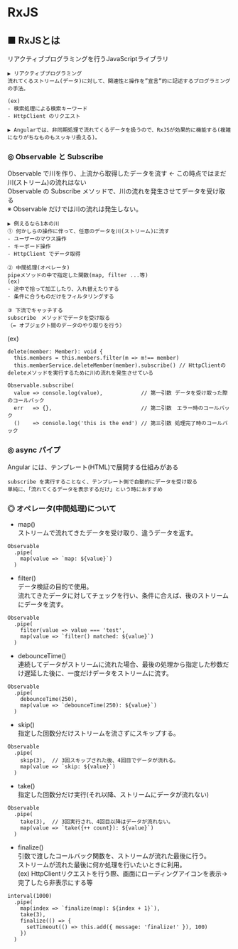 # RxJS

## ■ RxJSとは
リアクティブプログラミングを行うJavaScriptライブラリ

```
▶︎ リアクティブプログラミング
流れてくるストリーム(データ)に対して、関連性と操作を”宣言”的に記述するプログラミングの手法。

(ex)
- 検索処理による検索キーワード
- HttpClient のリクエスト

▶︎ Angularでは、非同期処理で流れてくるデータを扱うので、RxJSが効果的に機能する(複雑になりがちなものもスッキリ扱える)。
```

### ◎ Observable と Subscribe
Observable で川を作り、上流から取得したデータを流す ← この時点ではまだ川(ストリーム)の流れはない</br>
Observable の Subscribe メソッドで、川の流れを発生させてデータを受け取る</br>
※ Observable だけでは川の流れは発生しない。

```
▶︎ 例えるなら1本の川
① 何かしらの操作に伴って、任意のデータを川(ストリーム)に流す
- ユーザーのマウス操作
- キーボード操作
- HttpClient でデータ取得

② 中間処理(オペレータ)
pipeメソッドの中で指定した関数(map, filter ...等)
(ex)
- 途中で拾って加工したり、入れ替えたりする
- 条件に合うものだけをフィルタリングする

③ 下流でキャッチする
subscribe　メソッドでデータを受け取る
（= オブジェクト間のデータのやり取りを行う）
```
(ex)
```
delete(member: Member): void {
  this.members = this.members.filter(m => m!== member)
  this.memberService.deleteMember(member).subscribe() // HttpClientのdeleteメソッドを実行するために川の流れを発生させている
```

```
Observable.subscribe(
  value => console.log(value),            // 第一引数 データを受け取った際のコールバック
  err   => {},                            // 第二引数　エラー時のコールバック
  ()    => console.log('this is the end') // 第三引数 処理完了時のコールバック
```

### ◎ async パイプ
Angular には、テンプレート(HTML)で展開する仕組みがある
```
subscribe を実行することなく、テンプレート側で自動的にデータを受け取る
単純に、「流れてくるデータを表示するだけ」という時におすすめ
```

### ◎ オペレータ(中間処理)について
- map()</br>
ストリームで流れてきたデータを受け取り、違うデータを返す。
```
Observable
  .pipe(
    map(value => `map: ${value}`)
  )
```

- filter()</br>
データ検証の目的で使用。</br>
流れてきたデータに対してチェックを行い、条件に合えば、後のストリームにデータを流す。
```
Observable
  .pipe(
    filter(value => value === 'test',
    map(value => `filter() matched: ${value}`)
  )
```

- debounceTime()</br>
連続してデータがストリームに流れた場合、最後の処理から指定した秒数だけ遅延した後に、一度だけデータをストリームに流す。
```
Observable
  .pipe(
    debounceTime(250),
    map(value => `debounceTime(250): ${value}`)
  )
```

- skip()</br>
指定した回数分だけストリームを流さずにスキップする。
```
Observable
  .pipe(
    skip(3),  // 3回スキップされた後、4回目でデータが流れる。
    map(value => `skip: ${value}`)
  )
```

- take()</br>
指定した回数分だけ実行(それ以降、ストリームにデータが流れない)
```
Observable
  .pipe(
    take(3),  // 3回実行され、4回目以降はデータが流れない。
    map(value => `take({++ count}): ${value}`)
  )
```

- finalize()</br>
引数で渡したコールバック関数を、ストリームが流れた最後に行う。</br>
ストリームが流れた最後に何か処理を行いたいときに利用。</br>
(ex) HttpClientリクエストを行う際、画面にローディングアイコンを表示→完了したら非表示にする等
```
interval(1000)
  .pipe(
    map(index => `finalize(map): ${index + 1}`),
    take(3),
    finalize(() => {
      setTimeout(() => this.add({ message: 'finalize!' }), 100)
    })
  )
```
